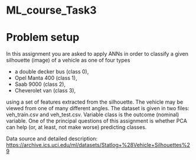 # ML_course_Task3

# Problem setup

In this assignment you are asked to apply ANNs in order to classify a given silhouette (image) of a vehicle as one of four types
- a double decker bus (class 0),
- Opel Manta 400 (class 1),
- Saab 9000 (class 2),
- Cheverolet van (class 3),

using a set of features extracted from the silhouette. The vehicle may be viewed from one of many different angles. The dataset is given in two files: veh_train.csv and veh_test.csv. Variable class is the outcome (nominal) variable.
One of the principal questions of this assignment is whether PCA can help (or, at least, not make worse) predicting classes.

Data source and detailed description: https://archive.ics.uci.edu/ml/datasets/Statlog+%28Vehicle+Silhouettes%29
